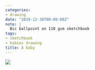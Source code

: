 ```yaml
---
categories:
- drawing
date: "2019-12-30T00:00:00Z"
note: |
  Bic ballpoint on 110 gsm sketchbook
tags:
- sketchbook
- babies drawing
title: A baby
---
```


<img src="/assets/pages/art/images/images/baby-02.png">
